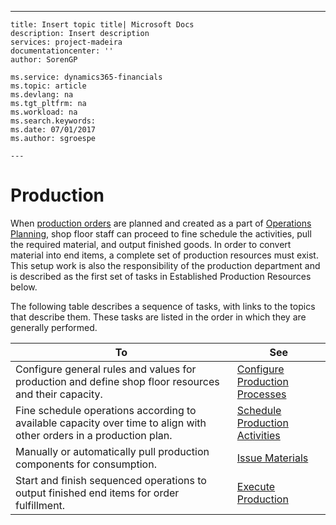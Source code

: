 ---
    title: Insert topic title| Microsoft Docs
    description: Insert description
    services: project-madeira
    documentationcenter: ''
    author: SorenGP

    ms.service: dynamics365-financials
    ms.topic: article
    ms.devlang: na
    ms.tgt_pltfrm: na
    ms.workload: na
    ms.search.keywords:
    ms.date: 07/01/2017
    ms.author: sgroespe

    ---
# Production
When [production orders](../Production/about-production-orders.md) are planned and created as a part of [Operations Planning](../OperationsPlanning/operations-planning.md), shop floor staff can proceed to fine schedule the activities, pull the required material, and output finished goods. In order to convert material into end items, a complete set of production resources must exist. This setup work is also the responsibility of the production department and is described as the first set of tasks in Established Production Resources below.  
  
 The following table describes a sequence of tasks, with links to the topics that describe them. These tasks are listed in the order in which they are generally performed.  
  
|**To**|**See**|  
|------------|-------------|  
|Configure general rules and values for production and define shop floor resources and their capacity.|[Configure Production Processes](../Production/configure-production-processes.md)|  
|Fine schedule operations according to available capacity over time to align with other orders in a production plan.|[Schedule Production Activities](../Production/schedule-production-activities.md)|  
|Manually or automatically pull production components for consumption.|[Issue Materials](../Production/issue-materials.md)|  
|Start and finish sequenced operations to output finished end items for order fulfillment.|[Execute Production](../Production/execute-production.md)|